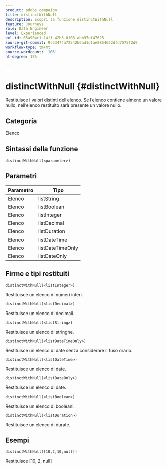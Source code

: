 ```yaml
---
product: adobe campaign
title: distinctWithNull
description: Scopri la funzione distinctWithNull
feature: Journeys
role: Data Engineer
level: Experienced
exl-id: 65a904c1-14ff-42b3-8f03-abb97ef47625
source-git-commit: 9c33474a72542b6ad1d1ae0854622dfd7575f2d9
workflow-type: tm+mt
source-wordcount: '106'
ht-degree: 15%

---
```


# distinctWithNull {#distinctWithNull}

Restituisce i valori distinti dell’elenco. Se l’elenco contiene almeno un valore nullo, nell’elenco restituito sarà presente un valore nullo.

## Categoria

Elenco

## Sintassi della funzione

`distinctWithNull(<parameter>)`

## Parametri

| Parametro | Tipo |
|-----------|------------------|
| Elenco | listString |
| Elenco | listBoolean |
| Elenco | listInteger |
| Elenco | listDecimal |
| Elenco | listDuration |
| Elenco | listDateTime |
| Elenco | listDateTimeOnly |
| Elenco | listDateOnly |

## Firme e tipi restituiti

`distinctWithNull(<listInteger>)`

Restituisce un elenco di numeri interi.

`distinctWithNull(<listDecimal>)`

Restituisce un elenco di decimali.

`distinctWithNull(<listString>)`

Restituisce un elenco di stringhe.

`distinctWithNull(<listDateTimeOnly>)`

Restituisce un elenco di date senza considerare il fuso orario.

`distinctWithNull(<listDateTime>)`

Restituisce un elenco di date.

`distinctWithNull(<listDateOnly>)`

Restituisce un elenco di date.

`distinctWithNull(<listBoolean>)`

Restituisce un elenco di booleani.

`distinctWithNull(<listDuration>)`

Restituisce un elenco di durate.

## Esempi

`distinctWithNull([10,2,10,null])`

Restituisce [10, 2, null]
